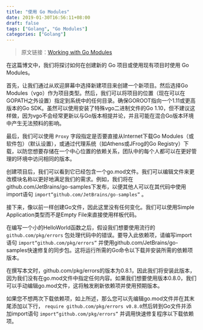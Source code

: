 ```yaml
---
title: "使用 Go Modules"
date: 2019-01-30T16:56:11+08:00
draft: false
tags: ["Golang", "Go Modules"]
categories: ["Golang"]
---
```


> 原文链接：[Working with Go Modules](https://blog.jetbrains.com/go/2019/01/22/working-with-go-modules/)

在这篇博文中，我们将探讨如何在创建新的 Go 项目或使用现有项目时使用 Go Modules。

首先，让我们通过从欢迎屏幕中选择新建项目来创建一个新项目。然后选择Go Modules（vgo）作为项目类型。然后，我们可以将项目的位置（现在可以在GOPATH之外设置）指定到系统中的任何目录。确保GOROOT指向一个1.11或更高版本的Go SDK。虽然可以使用安装了特殊vgo二进制文件的Go 1.10，但不建议这样做，因为vgo不会经常更新以与Go版本相提并论，并且可能在混合Go版本环境中产生无法预料的影响。

最后，我们可以使用 `Proxy` 字段指定是否要直接从Internet下载Go Modules（或软件包）（默认设置），或通过代理系统（如Athens或JFrog的Go Registry）下载，以防您想要存储在一个中心位置的依赖关系，团队中的每个人都可以在更好管理的环境中访问相同的版本。

创建项目后，我们可以看到它已经包含一个go.mod文件。我们可以编辑文件来更改模块名称以更好地满足我们的需求。例如，我们将在github.com/JetBrains/go-samples下发布，以便其他人可以在其代码中使用import语句 `import“github.com/JetBrains/go-samples”` 。

接下来，像以前一样创建Go文件，因此这里没有任何变化。我们可以使用Simple Application类型而不是Empty File来直接使用样板代码。

在编写一个小的HelloWorld函数之后，假设我们想要使用流行的 `github.com/pkg/errors` 包处理代码中的错误。要导入此依赖项，请编写import语句 `import“github.com/pkg/errors”` 并使用github.com/JetBrains/go-samples快速修复的同步包。这将运行所需的Go命令以下载并安装所需的依赖项版本。

在撰写本文时，github.com/pkg/errors的版本为0.8.1，因此我们将安装此版本，因为我们没有在go.mod文件中指定任何内容。如果我们想要使用版本0.8.0，我们可以手动编辑go.mod文件，这将触发刷新依赖项并使用预期版本。

如果您不想两次下载依赖项，如上所述，那么您可以先编辑go.mod文件并在其末尾添加以下行， `require github.com/pkg/errors v0.8.0`然后转到Go文件并添加import语句 `import“github.com/pkg/errors”` 并调用快速修复程序以下载依赖项。